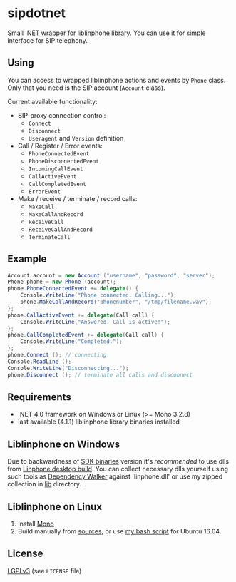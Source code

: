 sipdotnet
=========

Small .NET wrapper for [liblinphone](http://www.linphone.org/eng/documentation/dev/liblinphone-free-sip-voip-sdk.html) library. You can use it for simple interface for SIP telephony.

Using
-----

You can access to wrapped liblinphone actions and events by `Phone` class. Only that you need is the SIP account (`Account` class).

Current available functionality:

 - SIP-proxy connection control:
     - `Connect`
     - `Disconnect`
     - `Useragent` and `Version` definition
 - Call / Register / Error events:
     - `PhoneConnectedEvent`
     - `PhoneDisconnectedEvent`
     - `IncomingCallEvent`
     - `CallActiveEvent`
     - `CallCompletedEvent`
     - `ErrorEvent`
 - Make / receive / terminate / record calls:
     - `MakeCall`
     - `MakeCallAndRecord`
     - `ReceiveCall`
     - `ReceiveCallAndRecord`
     - `TerminateCall`

Example
-------
```cs
Account account = new Account ("username", "password", "server");
Phone phone = new Phone (account);
phone.PhoneConnectedEvent += delegate() {
	Console.WriteLine("Phone connected. Calling...");
	phone.MakeCallAndRecord("phonenumber", "/tmp/filename.wav");
};
phone.CallActiveEvent += delegate(Call call) {
	Console.WriteLine("Answered. Call is active!");
};
phone.CallCompletedEvent += delegate(Call call) {
	Console.WriteLine("Completed.");
};
phone.Connect (); // connecting
Console.ReadLine ();
Console.WriteLine("Disconnecting...");
phone.Disconnect (); // terminate all calls and disconnect
```
     
Requirements
------------

* .NET 4.0 framework on Windows or Linux (>= Mono 3.2.8)
* last available (4.1.1) liblinphone library binaries installed

Liblinphone on Windows
----------------------

Due to backwardness of [SDK binaries](http://www.linphone.org/technical-corner/liblinphone/downloads) version it's _recommended_ to use dlls from [Linphone desktop build](http://www.linphone.org/technical-corner/linphone/downloads). You can collect necessary dlls yourself using such tools as [Dependency Walker](http://www.dependencywalker.com/) against 'linphone.dll' or use my zipped collection in [lib](https://github.com/bedefaced/sipdotnet/blob/master/lib) directory.

Liblinphone on Linux
--------------------
1) Install [Mono](http://www.mono-project.com/download/#download-lin)
2) Build manually from [sources](https://github.com/BelledonneCommunications/linphone), or use [my bash script](https://gist.github.com/bedefaced/3dc4e58c700dada43054f49a3053dcad) for Ubuntu 16.04.

License
-------
[LGPLv3](http://en.wikipedia.org/wiki/GNU_Lesser_General_Public_License) (see `LICENSE` file)
